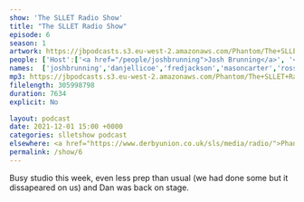 ```yaml
---
show: 'The SLLET Radio Show'
title: "The SLLET Radio Show"
episode: 6
season: 1
artwork: https://jbpodcasts.s3.eu-west-2.amazonaws.com/Phantom/The+SLLET+Radio+Show/2021-09-27+-+SLLET+radio+square.png
people: ['Host':['<a href="/people/joshbrunning">Josh Brunning</a>', '<a href="/people/danjellicoe">Dan Jellicoe</a>'], 'Guests': ['<a href="/people/fredjackson">Fred Jackson</a>','<a href="/people/masoncarter">Mason Carter</a>','<a href="/people/rossgilmour">Ross Gilmour</a>','<a href="/people/alexanderwuytjens/">Alexander Wuytjens</a>','<a href="/people/zsomborszoke">Zsombor Szőke</a>']]
names:  ['joshbrunning','danjellicoe','fredjackson','masoncarter','rossgilmour','alexanderwuytjens','zsomborszoke']
mp3: https://jbpodcasts.s3.eu-west-2.amazonaws.com/Phantom/The+SLLET+Radio+Show/2021-12-01+-+06.mp3
filelength: 305998798
duration: 7634
explicit: No

layout: podcast
date: 2021-12-01 15:00 +0000
categories: slletshow podcast
elsewhere: <a href="https://www.derbyunion.co.uk/sls/media/radio/">Phantom Media</a>
permalink: /show/6
---
```


Busy studio this week, even less prep than usual (we had done some but it dissapeared on us) and Dan was back on stage.
